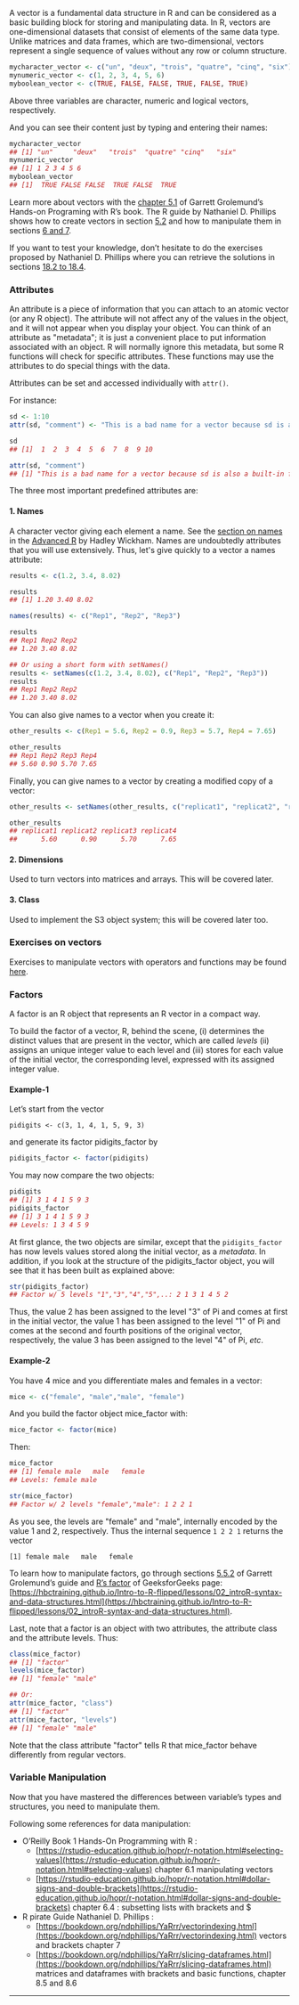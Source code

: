A vector is a fundamental data structure in R and can be considered as a basic building
block for storing and manipulating data. In R, vectors are one-dimensional datasets
that consist of elements of the same data type. Unlike matrices and data frames,
which are two-dimensional, vectors represent a single sequence of values without any row
or column structure.

```r
mycharacter_vector <- c("un", "deux", "trois", "quatre", "cinq", "six")
mynumeric_vector <- c(1, 2, 3, 4, 5, 6)
myboolean_vector <- c(TRUE, FALSE, FALSE, TRUE, FALSE, TRUE)
```

Above three variables are character, numeric and logical vectors, respectively.

And you can see their content just by typing and entering their names:
```r
mycharacter_vector
## [1] "un"     "deux"   "trois"  "quatre" "cinq"   "six"   
mynumeric_vector
## [1] 1 2 3 4 5 6
myboolean_vector
## [1]  TRUE FALSE FALSE  TRUE FALSE  TRUE
```

Learn more about vectors with the
[chapter 5.1](https://rstudio-education.github.io/hopr/r-objects.html#atomic-vectors)
of Garrett Grolemund’s Hands-on Programing with R’s book.
The R guide by Nathaniel D. Phillips shows how to create vectors in section
[5.2](https://bookdown.org/ndphillips/YaRrr/vectors.html) and how to manipulate them in sections [6 and 7](https://bookdown.org/ndphillips/YaRrr/vectorfunctions.html).

If you want to test your knowledge, don’t hesitate to do the exercises proposed by
Nathaniel D. Phillips where you can retrieve the solutions in sections
[18.2 to 18.4](https://bookdown.org/ndphillips/YaRrr/chapter-5-scalers-and-vectors.html). 


### Attributes

An attribute is a piece of information that you can attach to an atomic vector
(or any R object).
The attribute will not affect any of the values in the object, and it will not appear
when you display your object. You can think of an attribute as "metadata"; it is just a
convenient place to put information associated with an object.
R will normally ignore this metadata, but some R functions will check for specific
attributes. These functions may use the attributes to do special things with the data.

Attributes can be set and accessed individually with `attr()`.

For instance:

```r
sd <- 1:10
attr(sd, "comment") <- "This is a bad name for a vector because sd is also a built-in function name in R"

sd
## [1]  1  2  3  4  5  6  7  8  9 10

attr(sd, "comment")
## [1] "This is a bad name for a vector because sd is also a built-in function name in R"
```

The three most important predefined attributes are:

#### 1. Names

A character vector giving each element a name. See the
[section on names](http://adv-r.had.co.nz/Data-structures.html#vector-names)
in the [Advanced R](http://adv-r.had.co.nz/) by Hadley Wickham. Names are undoubtedly
attributes that you will use extensively. Thus, let's give quickly to a vector a names attribute:


```r
results <- c(1.2, 3.4, 8.02)

results
## [1] 1.20 3.40 8.02

names(results) <- c("Rep1", "Rep2", "Rep3")

results
## Rep1 Rep2 Rep2 
## 1.20 3.40 8.02

## Or using a short form with setNames()
results <- setNames(c(1.2, 3.4, 8.02), c("Rep1", "Rep2", "Rep3"))
results
## Rep1 Rep2 Rep2 
## 1.20 3.40 8.02
```

You can also give names to a vector when you create it:

```r
other_results <- c(Rep1 = 5.6, Rep2 = 0.9, Rep3 = 5.7, Rep4 = 7.65)

other_results
## Rep1 Rep2 Rep3 Rep4 
## 5.60 0.90 5.70 7.65
```

Finally, you can give names to a vector by creating a modified copy of a vector:


```r
other_results <- setNames(other_results, c("replicat1", "replicat2", "replicat3", "replicat4"))

other_results
## replicat1 replicat2 replicat3 replicat4 
##      5.60      0.90      5.70      7.65
```

#### 2. Dimensions

Used to turn vectors into matrices and arrays. This will be covered later.


#### 3. Class

Used to implement the S3 object system; this will be covered later too.

### Exercises on vectors
Exercises to manipulate vectors with operators and functions may be found
[here](https://www.learnbyexample.org/r-operators/).


### Factors

A factor is an R object that represents an R vector in a compact way.

To build the factor of a vector, R, behind the scene,
(i) determines the distinct values that are present in the vector, which are called _levels_
(ii) assigns an unique integer value to each level and
(iii) stores for each value of the initial vector, the corresponding level, expressed with its assigned integer value.


#### Example-1

Let’s start from the vector

`pidigits <- c(3, 1, 4, 1, 5, 9, 3)`

and generate its factor pidigits_factor by


```r
pidigits_factor <- factor(pidigits)
```

You may now compare the two objects:

```r
pidigits
## [1] 3 1 4 1 5 9 3
pidigits_factor
## [1] 3 1 4 1 5 9 3
## Levels: 1 3 4 5 9
```


At first glance, the two objects are similar, except that the `pidigits_factor` has now levels values stored along the initial vector, as a _metadata_. In addition, if you look at the structure of the pidigits_factor object, you will see that it has been built as explained above:


```r
str(pidigits_factor)
## Factor w/ 5 levels "1","3","4","5",..: 2 1 3 1 4 5 2
```


Thus, the value 2 has been assigned to the level "3" of Pi and comes at first in the initial vector, the value 1 has been assigned to the level "1" of Pi and comes at the second and fourth positions of the original vector, respectively, the value 3 has been assigned to the level "4" of Pi, *etc*. 


#### Example-2

You have 4 mice and you differentiate males and females in a vector:

```r
mice <- c("female", "male","male", "female")
```

And you build the factor object mice_factor with:

```r
mice_factor <- factor(mice)
```

Then:

```r
mice_factor
## [1] female male   male   female
## Levels: female male

str(mice_factor)
## Factor w/ 2 levels "female","male": 1 2 2 1
```


As you see, the levels are "female" and "male", internally encoded by the value 1 and 2, respectively. Thus the internal sequence `1 2 2 1` returns the vector


```
[1] female male   male   female
```


To learn how to manipulate factors, go through sections [5.5.2](https://rstudio-education.github.io/hopr/r-objects.html#factors) of Garrett Grolemund’s guide and [R’s factor](https://www.geeksforgeeks.org/r-factors/) of GeeksforGeeks page: [https://hbctraining.github.io/Intro-to-R-flipped/lessons/02_introR-syntax-and-data-structures.html](https://hbctraining.github.io/Intro-to-R-flipped/lessons/02_introR-syntax-and-data-structures.html).

Last, note that a factor is an object with two attributes, the attribute class and the attribute levels. Thus:

```r
class(mice_factor)
## [1] "factor"
levels(mice_factor)
## [1] "female" "male"

## Or:
attr(mice_factor, "class")
## [1] "factor"
attr(mice_factor, "levels")
## [1] "female" "male"
```

Note that the class attribute "factor" tells R that mice_factor behave differently from regular vectors.

### Variable Manipulation

Now that you have mastered the differences between variable’s types and structures, you need to manipulate them.

Following some references for data manipulation:

*  O’Reilly Book 1 Hands-On Programming with R :
    * [https://rstudio-education.github.io/hopr/r-notation.html#selecting-values](https://rstudio-education.github.io/hopr/r-notation.html#selecting-values) chapter 6.1 manipulating vectors
    * [https://rstudio-education.github.io/hopr/r-notation.html#dollar-signs-and-double-brackets](https://rstudio-education.github.io/hopr/r-notation.html#dollar-signs-and-double-brackets) chapter 6.4 : subsetting lists with brackets and $
* R pirate Guide Nathaniel D. Phillips : 
    * [https://bookdown.org/ndphillips/YaRrr/vectorindexing.html](https://bookdown.org/ndphillips/YaRrr/vectorindexing.html) vectors and brackets chapter 7
    * [https://bookdown.org/ndphillips/YaRrr/slicing-dataframes.html](https://bookdown.org/ndphillips/YaRrr/slicing-dataframes.html) matrices and dataframes with brackets and basic functions, chapter 8.5 and 8.6

---
